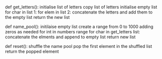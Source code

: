 def get_letters():
    initialise list of letters
    copy list of letters
    initialise empty list
    for char in list 1:
        for elem in list 2:
            concatenate the letters and add them to the empty list
    return the new list


def name_pool():
    initilaise empty list
    create a range from 0 to 1000 adding zeros as needed
    for int in numbers range
        for char in get_letters list:
            concatenate the elments and append to empty list
    return new list


def reset():
    shuffle the name pool
    pop the first element in the shuffled list
    return the popped element

